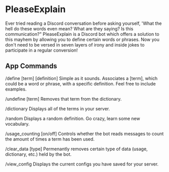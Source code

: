 # PleaseExplain

Ever tried reading a Discord conversation before asking yourself, 'What the hell do these words even mean? What are they saying? Is this communication?"
PleaseExplain is a Discord bot which offers a solution to this mayhem by allowing you to define certain words or phrases. 
Now you don't need to be versed in seven layers of irony and inside jokes to participate in a regular conversion!

## App Commands

/define [term] [definition]
Simple as it sounds. Associates a [term], which could be a word or phrase, with a specific definition. Feel free to include examples.

/undefine [term]
Removes that term from the dictionary.

/dictionary
Displays all of the terms in your server.

/random
Displays a random definition. Go crazy, learn some new vocabulary.

/usage_counting [on/off]
Controls whether the bot reads messages to count the amount of times a term has been used.

/clear_data [type]
Permenantly removes certain type of data (usage, dictionary, etc.) held by the bot.

/view_config
Displays the current configs you have saved for your server.
